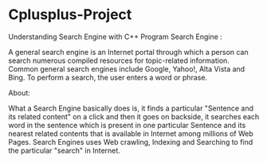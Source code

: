 # Cplusplus-Project
Understanding Search Engine with C++ Program
Search Engine : 

A general search engine is an Internet portal through which a person can search numerous compiled resources for topic-related information. Common general search engines include Google, Yahoo!, Alta Vista and Bing. To perform a search, the user enters a word or phrase. 

About:

What a Search Engine basically does is, it finds a particular "Sentence and its related content" on a click and then it goes on backside, it searches  each word in the sentence which is present in one particular Sentence and its nearest related contents that is available in Internet among millions of Web Pages. Search Engines uses Web crawling, Indexing and Searching to find the particular "search" in Internet.
